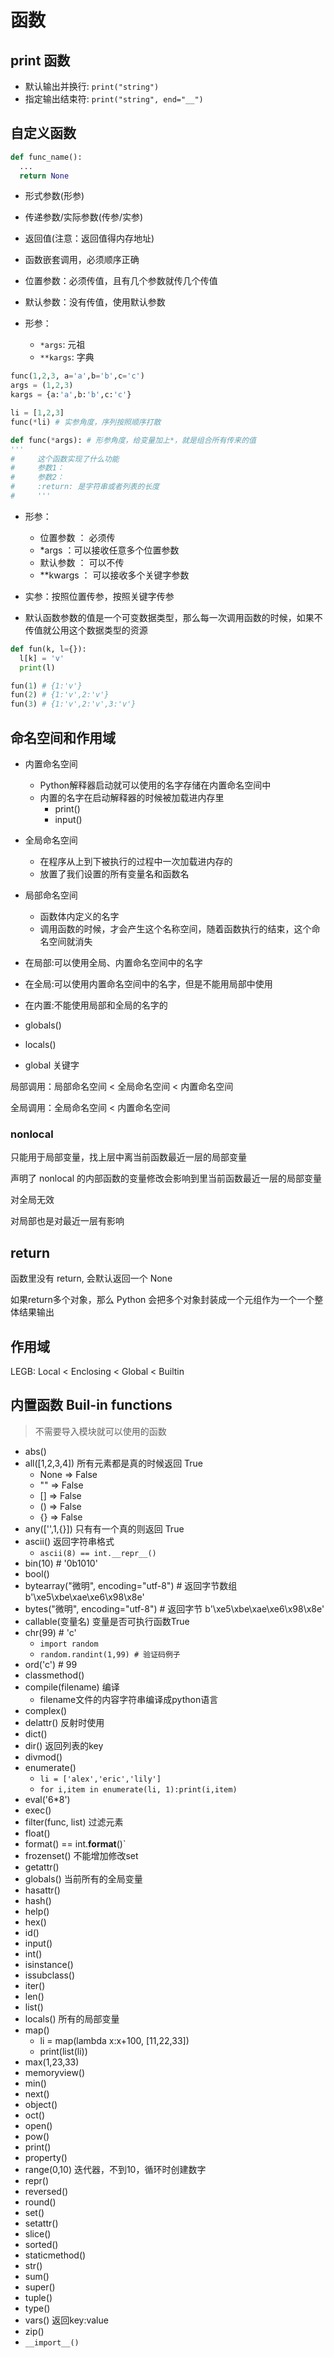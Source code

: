 # 函数

## print 函数

- 默认输出并换行: `print("string")`
- 指定输出结束符: `print("string", end="__")`

## 自定义函数

``` PYTHON
def func_name():
  ...
  return None
```

- 形式参数(形参)
- 传递参数/实际参数(传参/实参)
- 返回值(注意：返回值得内存地址)
- 函数嵌套调用，必须顺序正确

- 位置参数：必须传值，且有几个参数就传几个传值
- 默认参数：没有传值，使用默认参数

- 形参：
  - `*args`: 元祖
  - `**kargs`: 字典

``` Python
func(1,2,3, a='a',b='b',c='c')
args = (1,2,3)
kargs = {a:'a',b:'b',c:'c'}

li = [1,2,3]
func(*li) # 实参角度，序列按照顺序打散

def func(*args): # 形参角度，给变量加上*，就是组合所有传来的值
'''
#     这个函数实现了什么功能
#     参数1：
#     参数2：
#     :return: 是字符串或者列表的长度
#     '''
```

- 形参：
  - 位置参数 ： 必须传
  - *args ：可以接收任意多个位置参数
  - 默认参数 ： 可以不传
  - **kwargs ： 可以接收多个关键字参数

- 实参：按照位置传参，按照关键字传参

- 默认函数参数的值是一个可变数据类型，那么每一次调用函数的时候，如果不传值就公用这个数据类型的资源

``` python
def fun(k, l={}):
  l[k] = 'v'
  print(l)

fun(1) # {1:'v'}
fun(2) # {1:'v',2:'v'}
fun(3) # {1:'v',2:'v',3:'v'}
```

## 命名空间和作用域

- 内置命名空间
  - Python解释器启动就可以使用的名字存储在内置命名空间中
  - 内置的名字在启动解释器的时候被加载进内存里
    - print()
    - input()
- 全局命名空间
  - 在程序从上到下被执行的过程中一次加载进内存的
  - 放置了我们设置的所有变量名和函数名
- 局部命名空间
  - 函数体内定义的名字
  - 调用函数的时候，才会产生这个名称空间，随着函数执行的结束，这个命名空间就消失

- 在局部:可以使用全局、内置命名空间中的名字
- 在全局:可以使用内置命名空间中的名字，但是不能用局部中使用
- 在内置:不能使用局部和全局的名字的

- globals()
- locals()
- global 关键字

局部调用：局部命名空间 < 全局命名空间 < 内置命名空间

全局调用：全局命名空间 < 内置命名空间

### nonlocal

只能用于局部变量，找上层中离当前函数最近一层的局部变量

声明了 nonlocal 的内部函数的变量修改会影响到里当前函数最近一层的局部变量

对全局无效

对局部也是对最近一层有影响

## return

函数里没有 return, 会默认返回一个 None

如果return多个对象，那么 Python 会把多个对象封装成一个元组作为一个一个整体结果输出

## 作用域

LEGB: Local < Enclosing < Global < Builtin

## 内置函数 Buil-in functions

> 不需要导入模块就可以使用的函数

- abs()
- all([1,2,3,4]) 所有元素都是真的时候返回 True
  - None => False
  - "" => False
  - [] => False
  - () => False
  - {} => False
- any(['',1,{}]) 只有有一个真的则返回 True
- ascii() 返回字符串格式
  - `ascii(8) == int.__repr__()`
- bin(10) # '0b1010'
- bool()
- bytearray("微明", encoding="utf-8") # 返回字节数组 b'\xe5\xbe\xae\xe6\x98\x8e'
- bytes("微明", encoding="utf-8") # 返回字节 b'\xe5\xbe\xae\xe6\x98\x8e'
- callable(变量名) 变量是否可执行函数True
- chr(99) # 'c'
  - `import random`
  - `random.randint(1,99) # 验证码例子`
- ord('c') # 99
- classmethod()
- compile(filename) 编译
  - filename文件的内容字符串编译成python语言
- complex()
- delattr() 反射时使用
- dict()
- dir() 返回列表的key
- divmod()
- enumerate()
  - `li = ['alex','eric','lily']`
  - `for i,item in enumerate(li, 1):print(i,item)`
- eval('6*8')
- exec()
- filter(func, list) 过滤元素
- float()
- format() == int.__format__()`
- frozenset() 不能增加修改set
- getattr()
- globals() 当前所有的全局变量
- hasattr()
- hash()
- help()
- hex()
- id()
- input()
- int()
- isinstance()
- issubclass()
- iter()
- len()
- list()
- locals() 所有的局部变量
- map()
  - li = map(lambda x:x+100, [11,22,33])
  - print(list(li))
- max(1,23,33)
- memoryview()
- min()
- next()
- object()
- oct()
- open()
- pow()
- print()
- property()
- range(0,10) 迭代器，不到10，循环时创建数字
- repr()
- reversed()
- round()
- set()
- setattr()
- slice()
- sorted()
- staticmethod()
- str()
- sum()
- super()
- tuple()
- type()
- vars() 返回key:value
- zip()
- `__import__()`